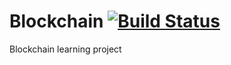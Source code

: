 # Blockchain [![Build Status](https://travis-ci.org/VadimDez/blockchain.svg?branch=master)](https://travis-ci.org/VadimDez/blockchain)

Blockchain learning project
